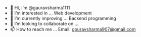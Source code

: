 - 👋 Hi, I’m @gauravsharma1111
- 👀 I’m interested in ... Web development
- 🌱 I’m currently improving ... Backend programming
- 💞️ I’m looking to collaborate on ...
- 📫 How to reach me ... Email: gouravsharma907@gmail.com

<!---
gauravsharma1111/gauravsharma1111 is a ✨ special ✨ repository because its `README.md` (this file) appears on your GitHub profile.
You can click the Preview link to take a look at your changes.
--->
